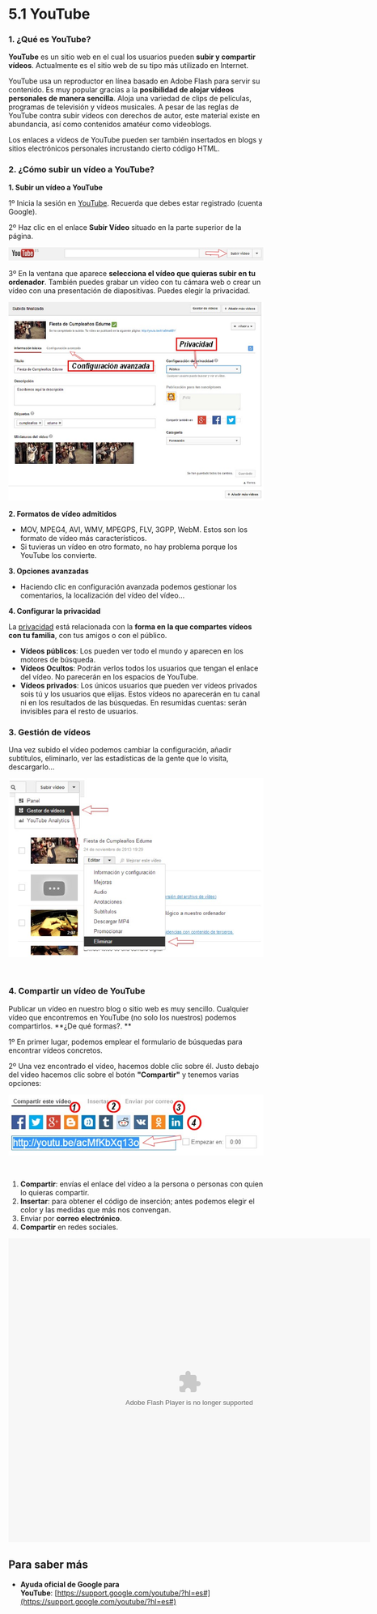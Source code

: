 # 5.1 YouTube

### 1\. ¿Qué es YouTube?

**YouTube** es un sitio web en el cual los usuarios pueden **subir y compartir vídeos**. Actualmente es el sitio web de su tipo más utilizado en Internet.

YouTube usa un reproductor en línea basado en Adobe Flash para servir su contenido. Es muy popular gracias a la **posibilidad de alojar vídeos personales de manera sencilla**. Aloja una variedad de clips de películas, programas de televisión y vídeos musicales. A pesar de las reglas de YouTube contra subir vídeos con derechos de autor, este material existe en abundancia, así como contenidos amatéur como videoblogs.

Los enlaces a vídeos de YouTube pueden ser también insertados en blogs y sitios electrónicos personales incrustando cierto código HTML.

### 2\. ¿Cómo subir un vídeo a YouTube?

**1\. Subir un vídeo a YouTube**

1º Inicia la sesión en [YouTube](https://www.youtube.com). Recuerda que debes estar registrado (cuenta Google).

2º Haz clic en el enlace **Subir Vídeo** situado en la parte superior de la página.


![Imagen 42: Captura de pantalla propia](img/youtube1.jpg)


3º En la ventana que aparece **selecciona el vídeo que quieras subir en tu ordenador**. También puedes grabar un vídeo con tu cámara web o crear un vídeo con una presentación de diapositivas. Puedes elegir la privacidad.


![Imagen 43: Captura de pantalla propia](img/Youtube2.jpg)




**2\. Formatos de vídeo admitidos** 

*   MOV, MPEG4, AVI, WMV, MPEGPS, FLV, 3GPP, WebM. Estos son los formato de vídeo más característicos.
*   Si tuvieras un vídeo en otro formato, no hay problema porque los YouTube los convierte.  

**3\. Opciones avanzadas**

*   Haciendo clic en configuración avanzada podemos gestionar los comentarios, la localización del vídeo del vídeo...

**4\. Configurar la privacidad**

La [privacidad](https://support.google.com/youtube/answer/157177?hl=es-ES) está relacionada con la **forma en la que compartes vídeos con tu familia**, con tus amigos o con el público.

*   **Vídeos públicos**: Los pueden ver todo el mundo y aparecen en los motores de búsqueda.
*   **Vídeos Ocultos**: Podrán verlos todos los usuarios que tengan el enlace del vídeo. No parecerán en los espacios de YouTube.
*   **Vídeos privados**: Los únicos usuarios que pueden ver vídeos privados sois tú y los usuarios que elijas. Estos vídeos no aparecerán en tu canal ni en los resultados de las búsquedas. En resumidas cuentas: serán invisibles para el resto de usuarios.

### 3\. Gestión de vídeos

Una vez subido el vídeo podemos cambiar la configuración, añadir subtítulos, eliminarlo, ver las estadísticas de la gente que lo visita, descargarlo...


![Imagen 44: Captura de pantalla propia](img/Youtube3.jpg)


 

### 4\. Compartir un vídeo de YouTube

Publicar un vídeo en nuestro blog o sitio web es muy sencillo. Cualquier vídeo que encontremos en YouTube (no solo los nuestros) podemos compartirlos. **¿De qué formas?. **

1º En primer lugar, podemos emplear el formulario de búsquedas para encontrar vídeos concretos.

2º Una vez encontrado el vídeo, hacemos doble clic sobre él. Justo debajo del video hacemos clic sobre el botón **"Compartir"** y tenemos varias opciones:


![Imagen 45: Captura de pantalla propia](img/Youtube4.jpg)


 

1.  **Compartir**: envías el enlace del vídeo a la persona o personas con quien lo quieras compartir.
2.  **Insertar**: para obtener el código de inserción; antes podemos elegir el color y las medidas que más nos convengan.
3.  Enviar por **correo electrónico**.
4.  **Compartir** en redes sociales.

<object type="application/x-shockwave-flash" data="http://aularagon.catedu.es/materialesaularagon2013/imagen/youtube.swf" width="715" height="600"><param name="src" value="http://aularagon.catedu.es/materialesaularagon2013/imagen/youtube.swf"></object>

## Para saber más

*   **Ayuda oficial de Google para YouTube**: [https://support.google.com/youtube/?hl=es#](https://support.google.com/youtube/?hl=es#)

